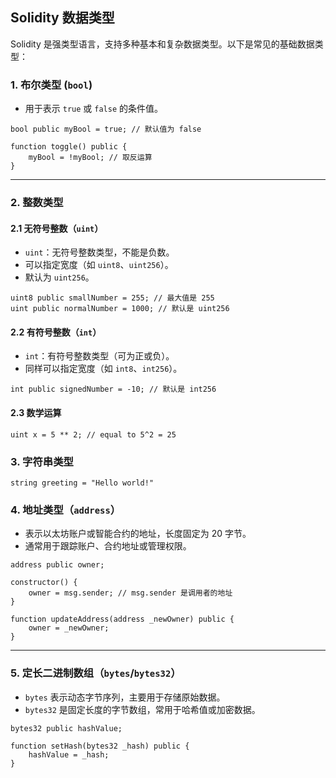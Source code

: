 ## **Solidity 数据类型**

Solidity 是强类型语言，支持多种基本和复杂数据类型。以下是常见的基础数据类型：

### **1. 布尔类型 (`bool`)**
- 用于表示 `true` 或 `false` 的条件值。

```solidity
bool public myBool = true; // 默认值为 false

function toggle() public {
    myBool = !myBool; // 取反运算
}
```

---

### **2. 整数类型**

#### **2.1 无符号整数（`uint`）**
- `uint`：无符号整数类型，不能是负数。  
- 可以指定宽度（如 `uint8`、`uint256`）。
- 默认为 `uint256`。

```solidity
uint8 public smallNumber = 255; // 最大值是 255
uint public normalNumber = 1000; // 默认是 uint256
```

#### **2.2 有符号整数（`int`）**
- `int`：有符号整数类型（可为正或负）。
- 同样可以指定宽度（如 `int8`、`int256`）。

```solidity
int public signedNumber = -10; // 默认是 int256
```

#### **2.3 数学运算**

```
uint x = 5 ** 2; // equal to 5^2 = 25

```

### **3. 字符串类型**

```
string greeting = "Hello world!"

```

### **4. 地址类型（`address`）**
- 表示以太坊账户或智能合约的地址，长度固定为 20 字节。
- 通常用于跟踪账户、合约地址或管理权限。

```solidity
address public owner;

constructor() {
    owner = msg.sender; // msg.sender 是调用者的地址
}

function updateAddress(address _newOwner) public {
    owner = _newOwner;
}
```

---

### **5. 定长二进制数组（`bytes`/`bytes32`）**
- `bytes` 表示动态字节序列，主要用于存储原始数据。
- `bytes32` 是固定长度的字节数组，常用于哈希值或加密数据。

```solidity
bytes32 public hashValue;

function setHash(bytes32 _hash) public {
    hashValue = _hash;
}
```